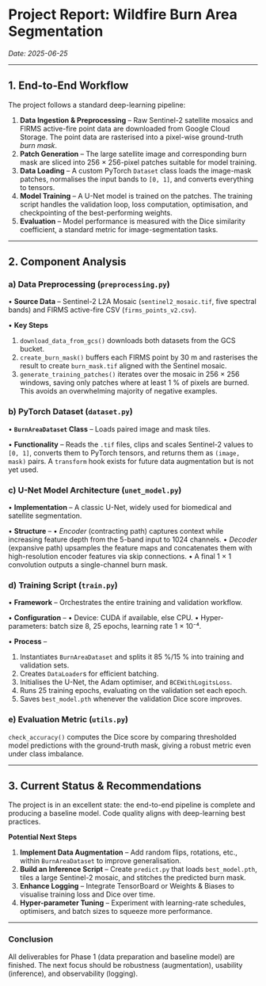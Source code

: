 # Project Report: Wildfire Burn Area Segmentation

*Date: 2025-06-25*

---

## 1. End-to-End Workflow

The project follows a standard deep-learning pipeline:

1. **Data Ingestion & Preprocessing** – Raw Sentinel-2 satellite mosaics and FIRMS active-fire point data are downloaded from Google Cloud Storage. The point data are rasterised into a pixel-wise ground-truth *burn mask*.
2. **Patch Generation** – The large satellite image and corresponding burn mask are sliced into 256 × 256-pixel patches suitable for model training.
3. **Data Loading** – A custom PyTorch `Dataset` class loads the image-mask patches, normalises the input bands to `[0, 1]`, and converts everything to tensors.
4. **Model Training** – A U-Net model is trained on the patches. The training script handles the validation loop, loss computation, optimisation, and checkpointing of the best-performing weights.
5. **Evaluation** – Model performance is measured with the Dice similarity coefficient, a standard metric for image-segmentation tasks.

---

## 2. Component Analysis

### a) Data Preprocessing (`preprocessing.py`)

• **Source Data** – Sentinel-2 L2A Mosaic (`sentinel2_mosaic.tif`, five spectral bands) and FIRMS active-fire CSV (`firms_points_v2.csv`).

• **Key Steps**
  1. `download_data_from_gcs()` downloads both datasets from the GCS bucket.
  2. `create_burn_mask()` buffers each FIRMS point by 30 m and rasterises the result to create `burn_mask.tif` aligned with the Sentinel mosaic.
  3. `generate_training_patches()` iterates over the mosaic in 256 × 256 windows, saving only patches where at least 1 % of pixels are burned. This avoids an overwhelming majority of negative examples.

### b) PyTorch Dataset (`dataset.py`)

• **`BurnAreaDataset` Class** – Loads paired image and mask tiles.

• **Functionality** – Reads the `.tif` files, clips and scales Sentinel-2 values to `[0, 1]`, converts them to PyTorch tensors, and returns them as `(image, mask)` pairs. A `transform` hook exists for future data augmentation but is not yet used.

### c) U-Net Model Architecture (`unet_model.py`)

• **Implementation** – A classic U-Net, widely used for biomedical and satellite segmentation.

• **Structure** –
  • *Encoder* (contracting path) captures context while increasing feature depth from the 5-band input to 1024 channels.
  • *Decoder* (expansive path) upsamples the feature maps and concatenates them with high-resolution encoder features via skip connections.
  • A final 1 × 1 convolution outputs a single-channel burn mask.

### d) Training Script (`train.py`)

• **Framework** – Orchestrates the entire training and validation workflow.

• **Configuration** –
  • Device: CUDA if available, else CPU.
  • Hyper-parameters: batch size 8, 25 epochs, learning rate 1 × 10⁻⁴.

• **Process** –
  1. Instantiates `BurnAreaDataset` and splits it 85 %/15 % into training and validation sets.
  2. Creates `DataLoader`s for efficient batching.
  3. Initialises the U-Net, the Adam optimiser, and `BCEWithLogitsLoss`.
  4. Runs 25 training epochs, evaluating on the validation set each epoch.
  5. Saves `best_model.pth` whenever the validation Dice score improves.

### e) Evaluation Metric (`utils.py`)

`check_accuracy()` computes the Dice score by comparing thresholded model predictions with the ground-truth mask, giving a robust metric even under class imbalance.

---

## 3. Current Status & Recommendations

The project is in an excellent state: the end-to-end pipeline is complete and producing a baseline model. Code quality aligns with deep-learning best practices.

**Potential Next Steps**

1. **Implement Data Augmentation** – Add random flips, rotations, etc., within `BurnAreaDataset` to improve generalisation.
2. **Build an Inference Script** – Create `predict.py` that loads `best_model.pth`, tiles a large Sentinel-2 mosaic, and stitches the predicted burn mask.
3. **Enhance Logging** – Integrate TensorBoard or Weights & Biases to visualise training loss and Dice over time.
4. **Hyper-parameter Tuning** – Experiment with learning-rate schedules, optimisers, and batch sizes to squeeze more performance.

---

### Conclusion

All deliverables for Phase 1 (data preparation and baseline model) are finished. The next focus should be robustness (augmentation), usability (inference), and observability (logging).
